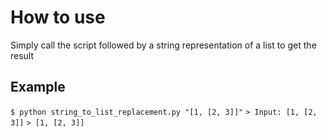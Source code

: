 # How to use

Simply call the script followed by a string representation of a list to get the result

## Example
`$ python string_to_list_replacement.py "[1, [2, 3]]"`
`> Input: [1, [2, 3]]`
`> [1, [2, 3]]`